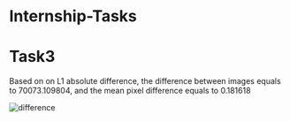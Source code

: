 # Internship-Tasks

# Task3
Based on on L1 absolute difference, the difference between images equals to 70073.109804, and the mean pixel difference equals to 0.181618


![difference](https://github.com/Elham-gh/Internship-Tasks/assets/76242088/9c58789a-5963-48a3-a213-f56b21699fd4)
